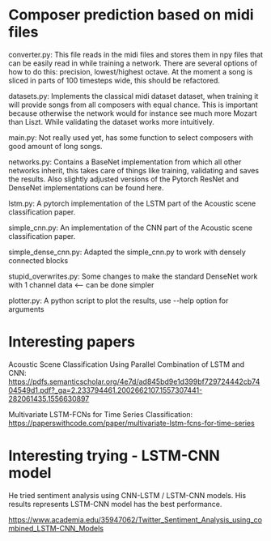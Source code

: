 # Composer prediction based on midi files

converter.py:
This file reads in the midi files and stores them in npy files that can be easily read in while training a network.
There are several options of how to do this: precision, lowest/highest octave.
At the moment a song is sliced in parts of 100 timesteps wide, this should be refactored.

datasets.py:
Implements the classical midi dataset dataset, when training it will provide songs from all composers with equal chance.
This is important because otherwise the network would for instance see much more Mozart than Liszt.
While validating the dataset works more intuitively.

main.py:
Not really used yet, has some function to select composers with good amount of long songs.

networks.py:
Contains a BaseNet implementation from which all other networks inherit, this takes care of things like training,
validating and saves the results.
Also slightly adjusted versions of the Pytorch ResNet and DenseNet implementations can be found here.

lstm.py:
A pytorch implementation of the LSTM part of the Acoustic scene classification paper.

simple_cnn.py:
An implementation of the CNN part of the Acoustic scene classification paper.

simple_dense_cnn.py:
Adapted the simple_cnn.py to work with densely connected blocks

stupid_overwrites.py:
Some changes to make the standard DenseNet work with 1 channel data <-- can be done simpler

plotter.py:
A python script to plot the results, use --help option for arguments


# Interesting papers

Acoustic Scene Classification Using Parallel Combination of LSTM and CNN:
https://pdfs.semanticscholar.org/4e7d/ad845bd9e1d399bf729724442cb7404549d1.pdf?_ga=2.233794461.2002662107.1557307441-282061435.1556630897

Multivariate LSTM-FCNs for Time Series Classification:
https://paperswithcode.com/paper/multivariate-lstm-fcns-for-time-series

# Interesting trying - LSTM-CNN model

He tried sentiment analysis using CNN-LSTM / LSTM-CNN models.
His results represents LSTM-CNN model has the best performance. 
 
https://www.academia.edu/35947062/Twitter_Sentiment_Analysis_using_combined_LSTM-CNN_Models
